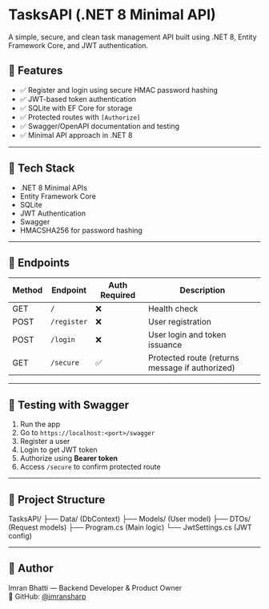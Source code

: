 # TasksAPI (.NET 8 Minimal API)

A simple, secure, and clean task management API built using .NET 8, Entity Framework Core, and JWT authentication.

## 🔧 Features

- ✅ Register and login using secure HMAC password hashing
- ✅ JWT-based token authentication
- ✅ SQLite with EF Core for storage
- ✅ Protected routes with `[Authorize]`
- ✅ Swagger/OpenAPI documentation and testing
- ✅ Minimal API approach in .NET 8

---

## 🚀 Tech Stack

- .NET 8 Minimal APIs
- Entity Framework Core
- SQLite
- JWT Authentication
- Swagger
- HMACSHA256 for password hashing

---

## 🔐 Endpoints

| Method | Endpoint | Auth Required | Description |
|--------|----------|----------------|-------------|
| GET | `/` | ❌ | Health check |
| POST | `/register` | ❌ | User registration |
| POST | `/login` | ❌ | User login and token issuance |
| GET | `/secure` | ✅ | Protected route (returns message if authorized) |

---

## 🧪 Testing with Swagger

1. Run the app
2. Go to `https://localhost:<port>/swagger`
3. Register a user
4. Login to get JWT token
5. Authorize using **Bearer token**
6. Access `/secure` to confirm protected route

---

## 📂 Project Structure

TasksAPI/
├── Data/ (DbContext)
├── Models/ (User model)
├── DTOs/ (Request models)
├── Program.cs (Main logic)
└── JwtSettings.cs (JWT config)


---

## 👤 Author

Imran Bhatti — Backend Developer & Product Owner  
🔗 GitHub: [@imransharp](https://github.com/imransharp)  
